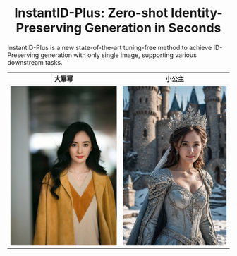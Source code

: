 <div align="center">
<h1>InstantID-Plus: Zero-shot Identity-Preserving Generation in Seconds</h1>

</div>

InstantID-Plus is a new state-of-the-art tuning-free method to achieve ID-Preserving generation with only single image, supporting various downstream tasks.

大幂幂 | 小公主
:-------------------------:|:-------------------------:
<img src="./data/yangmi.jpg" width = "425" /> | <img src="./data/res_yangmi.jpg" width = "414" /> 



